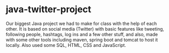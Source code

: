 # java-twitter-project
Our biggest Java project we had to make for class with the help of each other. It is based on social media (Twitter)
with basic features like tweeting, following people, hashtags, log ins and a few other stuff,
and also, made with some other tools including maven, spring boot and tomcat to host it locally.
Also used some SQL, HTML, CSS and JavaScript.
